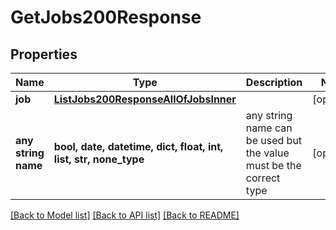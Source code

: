 # GetJobs200Response


## Properties
Name | Type | Description | Notes
------------ | ------------- | ------------- | -------------
**job** | [**ListJobs200ResponseAllOfJobsInner**](ListJobs200ResponseAllOfJobsInner.md) |  | [optional] 
**any string name** | **bool, date, datetime, dict, float, int, list, str, none_type** | any string name can be used but the value must be the correct type | [optional]

[[Back to Model list]](../README.md#documentation-for-models) [[Back to API list]](../README.md#documentation-for-api-endpoints) [[Back to README]](../README.md)


